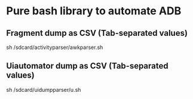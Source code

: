 # Pure bash library to automate ADB

## Fragment dump as CSV (Tab-separated values)

sh /sdcard/activityparser/awkparser.sh

## Uiautomator dump as CSV (Tab-separated values)

sh /sdcard/uidumpparser/u.sh
